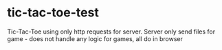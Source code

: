 # tic-tac-toe-test
Tic-Tac-Toe using only http requests for server. 
Server only send files for game - does not handle any logic for games, all do in browser

